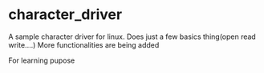 # character_driver
A sample character driver for linux.
Does just a few basics thing(open read write....)
More functionalities are being added


For learning pupose
